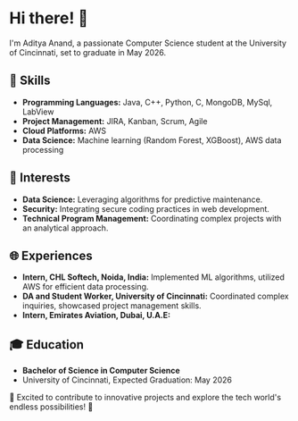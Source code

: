 # Hi there! 👋

I'm Aditya Anand, a passionate Computer Science student at the University of Cincinnati, set to graduate in May 2026.

## 🔧 Skills
- **Programming Languages:** Java, C++, Python, C, MongoDB, MySql, LabView
- **Project Management:** JIRA, Kanban, Scrum, Agile
- **Cloud Platforms:** AWS
- **Data Science:** Machine learning (Random Forest, XGBoost), AWS data processing

## 🚀 Interests
- **Data Science:** Leveraging algorithms for predictive maintenance.
- **Security:** Integrating secure coding practices in web development.
- **Technical Program Management:** Coordinating complex projects with an analytical approach.

## 🌐 Experiences
- **Intern, CHL Softech, Noida, India:** Implemented ML algorithms, utilized AWS for efficient data processing.
- **DA and Student Worker, University of Cincinnati:** Coordinated complex inquiries, showcased project management skills.
- **Intern, Emirates Aviation, Dubai, U.A.E:**

## 🎓 Education
- **Bachelor of Science in Computer Science**
- University of Cincinnati, Expected Graduation: May 2026

🚀 Excited to contribute to innovative projects and explore the tech world's endless possibilities! 🌟


<!--
**aerah8/aerah8** is a ✨ _special_ ✨ repository because its `README.md` (this file) appears on your GitHub profile.

Here are some ideas to get you started:

- 🔭 I’m currently working on ...
- 🌱 I’m currently learning ...
- 👯 I’m looking to collaborate on ...
- 🤔 I’m looking for help with ...
- 💬 Ask me about ...
- 📫 How to reach me: ...
- 😄 Pronouns: ...
- ⚡ Fun fact: ...
-->

